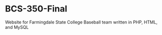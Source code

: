 # BCS-350-Final
Website for Farmingdale State College Baseball team written in PHP, HTML, and MySQL
